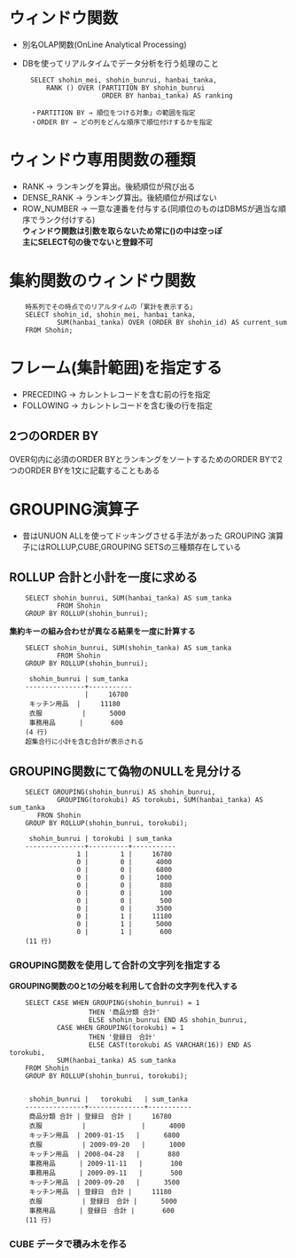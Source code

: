 # ウィンドウ関数
- 別名OLAP関数(OnLine Analytical Processing)
- DBを使ってリアルタイムでデータ分析を行う処理のこと

        SELECT shohin_mei, shohin_bunrui, hanbai_tanka,
            RANK () OVER (PARTITION BY shohin_bunrui
                          ORDER BY hanbai_tanka) AS ranking
        
        ・PARTITION BY → 順位をつける対象」の範囲を指定
        ・ORDER BY → どの列をどんな順序で順位付けするかを指定

# ウィンドウ専用関数の種類
- RANK → ランキングを算出。後続順位が飛び出る
- DENSE_RANK → ランキング算出。後続順位が飛ばない
- ROW_NUMBER → 一意な連番を付与する(同順位のものはDBMSが適当な順序でランク付けする)  
**ウィンドウ関数は引数を取らないため常に()の中は空っぽ**  
**主にSELECT句の後でないと登録不可**

# 集約関数のウィンドウ関数

        時系列でその時点でのリアルタイムの「累計を表示する」
        SELECT shohin_id, shohin_mei, hanbai_tanka,
                SUM(hanbai_tanka) OVER (ORDER BY shohin_id) AS current_sum
        FROM Shohin;

# フレーム(集計範囲)を指定する
- PRECEDING → カレントレコードを含む前の行を指定
- FOLLOWING → カレントレコードを含む後の行を指定

## 2つのORDER BY
OVER句内に必須のORDER BYとランキングをソートするためのORDER BYで2つのORDER BYを1文に記載することもある


# GROUPING演算子
- 昔はUNUON ALLを使ってドッキングさせる手法があった
GROUPING 演算子にはROLLUP,CUBE,GROUPING SETSの三種類存在している

## ROLLUP 合計と小計を一度に求める
        SELECT shohin_bunrui, SUM(hanbai_tanka) AS sum_tanka
                FROM Shohin
        GROUP BY ROLLUP(shohin_bunrui);

**集約キーの組み合わせが異なる結果を一度に計算する**

        SELECT shohin_bunrui, SUM(shohin_tanka) AS sum_tanka
                FROM Shohin
        GROUP BY ROLLUP(shohin_bunrui);

         shohin_bunrui | sum_tanka
        ---------------+-----------
                       |     16780
         キッチン用品  |     11180
         衣服          |      5000
         事務用品      |       600
        (4 行)
        超集合行に小計を含む合計が表示される

## GROUPING関数にて偽物のNULLを見分ける

        SELECT GROUPING(shohin_bunrui) AS shohin_bunrui,
                GROUPING(torokubi) AS torokubi, SUM(hanbai_tanka) AS sum_tanka
           FRON Shohin
        GROUP BY ROLLUP(shohin_bunrui, torokubi);

         shohin_bunrui | torokubi | sum_tanka
        ---------------+----------+-----------
                     1 |        1 |     16780
                     0 |        0 |      4000
                     0 |        0 |      6800
                     0 |        0 |      1000
                     0 |        0 |       880
                     0 |        0 |       100
                     0 |        0 |       500
                     0 |        0 |      3500
                     0 |        1 |     11180
                     0 |        1 |      5000
                     0 |        1 |       600
        (11 行)

### GROUPING関数を使用して合計の文字列を指定する
**GROUPING関数の0と1の分岐を利用して合計の文字列を代入する**

        SELECT CASE WHEN GROUPING(shohin_bunrui) = 1
                        THEN '商品分類 合計'
                        ELSE shohin_bunrui END AS shohin_bunrui,
                CASE WHEN GROUPING(torokubi) = 1
                        THEN '登録日　合計'
                        ELSE CAST(torokubi AS VARCHAR(16)) END AS torokubi,
                SUM(hanbai_tanka) AS sum_tanka
        FROM Shohin
        GROUP BY ROLLUP(shohin_bunrui, torokubi);
        
        
         shohin_bunrui |   torokubi   | sum_tanka
        ---------------+--------------+-----------
         商品分類 合計 | 登録日　合計 |     16780
         衣服          |              |      4000
         キッチン用品  | 2009-01-15   |      6800
         衣服          | 2009-09-20   |      1000
         キッチン用品  | 2008-04-28   |       880
         事務用品      | 2009-11-11   |       100
         事務用品      | 2009-09-11   |       500
         キッチン用品  | 2009-09-20   |      3500
         キッチン用品  | 登録日　合計 |     11180
         衣服          | 登録日　合計 |      5000
         事務用品      | 登録日　合計 |       600
        (11 行)


### CUBE データで積み木を作る
